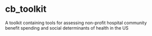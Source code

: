 # cb_toolkit
A toolkit containing tools for assessing non-profit hospital community benefit spending and social determinants of health in the US
